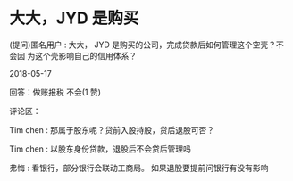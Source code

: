 # 大大，JYD 是购买

(提问)匿名用户 : 大大， JYD 是购买的公司，完成贷款后如何管理这个空壳？不会因 为这个壳影响自己的信用体系？

2018-05-17

回答：做账报税 不会(1 赞)

评论区：

Tim chen : 那属于股东呢？贷前入股持股，贷后退股可否？

Tim chen : 以股东身份贷款，退股后不会贷后管理吗

弗悔 : 看银行，部分银行会联动工商局。 如果退股要提前问银行有没有影响